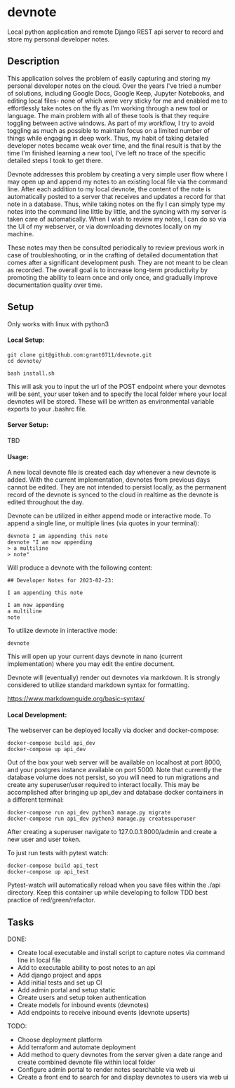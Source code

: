# devnote

Local python application and remote Django REST api server to record and store my personal developer notes.


## Description

This application solves the problem of easily capturing and storing my personal developer notes on the cloud. Over the years I've tried a number of solutions, including Google Docs, Google Keep, Jupyter Notebooks, and editing local files- none of which were very sticky for me and enabled me to effortlessly take notes on the fly as I'm working through a new tool or language. The main problem with all of these tools is that they require toggling between active windows. As part of my workflow, I try to avoid toggling as much as possible to maintain focus on a limited number of things while engaging in deep work. Thus, my habit of taking detailed developer notes became weak over time, and the final result is that by the time I'm finished learning a new tool, I've left no trace of the specific detailed steps I took to get there.

Devnote addresses this problem by creating a very simple user flow where I may open up and append my notes to an existing local file via the command line. After each addition to my local devnote, the content of the note is automatically posted to a server that receives and updates a record for that note in a database. Thus, while taking notes on the fly I can simply type my notes into the command line little by little, and the syncing with my server is taken care of automatically. When I wish to review my notes, I can do so via the UI of my webserver, or via downloading devnotes locally on my machine.

These notes may then be consulted periodically to review previous work in case of troubleshooting, or in the crafting of detailed documentation that comes after a significant development push. They are not meant to be clean as recorded. The overall goal is to increase long-term productivity by promoting the ability to learn once and only once, and gradually improve documentation quality over time.

## Setup

Only works with linux with python3

#### Local Setup:

```
git clone git@github.com:grant0711/devnote.git
cd devnote/

bash install.sh
```

This will ask you to input the url of the POST endpoint where your devnotes will be sent, your user token and to specify the local folder where your local devnotes will be stored. These will be written as environmental variable exports to your .bashrc file.

#### Server Setup:

TBD

#### Usage:

A new local devnote file is created each day whenever a new devnote is added. With the current implementation, devnotes from previous days cannot be edited. They are not intended to persist locally, as the permanent record of the devnote is synced to the cloud in realtime as the devnote is edited throughout the day.

Devnote can be utilized in either append mode or interactive mode. To append a single line, or multiple lines (via quotes in your terminal):

```
devnote I am appending this note
devnote "I am now appending
> a multiline
> note"
```

Will produce a devnote with the following content:
```
## Developer Notes for 2023-02-23:

I am appending this note

I am now appending
a multiline
note

```

To utilize devnote in interactive mode:

```
devnote
```

This will open up your current days devnote in nano (current implementation) where you may edit the entire document.

Devnote will (eventually) render out devnotes via markdown. It is strongly considered to utilize standard markdown syntax for formatting.

https://www.markdownguide.org/basic-syntax/


#### Local Development:

The webserver can be deployed locally via docker and docker-compose:

```
docker-compose build api_dev
docker-compose up api_dev
```

Out of the box your web server will be available on localhost at port 8000, and your postgres instance available on port 5000. Note that currently the database volume does not persist, so you will need to run migrations and create any superuser/user required to interact locally. This may be accomplished after bringing up api_dev and database docker containers in a different terminal:

```
docker-compose run api_dev python3 manage.py migrate
docker-compose run api_dev python3 manage.py createsuperuser
```

After creating a superuser navigate to 127.0.0.1:8000/admin and create a new user and user token.


To just run tests with pytest watch:

```
docker-compose build api_test
docker-compose up api_test
```

Pytest-watch will automatically reload when you save files within the ./api directory. Keep this container up while developing to follow TDD best practice of red/green/refactor.

## Tasks

DONE:
- Create local executable and install script to capture notes via command line in local file
- Add to executable ability to post notes to an api
- Add django project and apps
- Add initial tests and set up CI
- Add admin portal and setup static
- Create users and setup token authentication
- Create models for inbound events (devnotes)
- Add endpoints to receive inbound events (devnote upserts)

TODO:

- Choose deployment platform
- Add terraform and automate deployment
- Add method to query devnotes from the server given a date range and create combined devnote file within local folder
- Configure admin portal to render notes searchable via web ui
- Create a front end to search for and display devnotes to users via web ui
